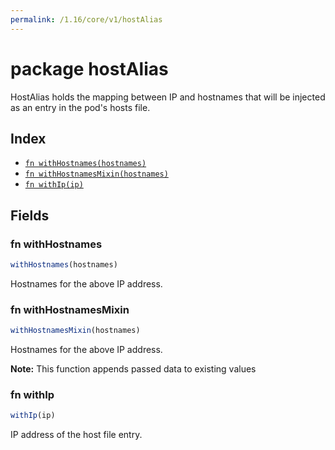 ```yaml
---
permalink: /1.16/core/v1/hostAlias
---
```


# package hostAlias

HostAlias holds the mapping between IP and hostnames that will be injected as an entry in the pod's hosts file.

## Index

* [`fn withHostnames(hostnames)`](#fn-withhostnames)
* [`fn withHostnamesMixin(hostnames)`](#fn-withhostnamesmixin)
* [`fn withIp(ip)`](#fn-withip)

## Fields

### fn withHostnames

```ts
withHostnames(hostnames)
```

Hostnames for the above IP address.

### fn withHostnamesMixin

```ts
withHostnamesMixin(hostnames)
```

Hostnames for the above IP address.

**Note:** This function appends passed data to existing values

### fn withIp

```ts
withIp(ip)
```

IP address of the host file entry.